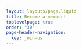 ```yaml
---
layout: layouts/page.liquid
title: Become a member!
toplevelpage: true
order: "30"
page-header-navigation:
  key: join-us
---
```

